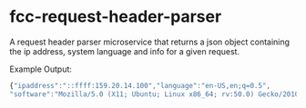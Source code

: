 # fcc-request-header-parser

A request header parser microservice that returns a json object containing the ip address, system language and info for a given request.

Example Output:
```javascript
{"ipaddress":"::ffff:159.20.14.100","language":"en-US,en;q=0.5",
"software":"Mozilla/5.0 (X11; Ubuntu; Linux x86_64; rv:50.0) Gecko/20100101 Firefox/50.0"}
```
